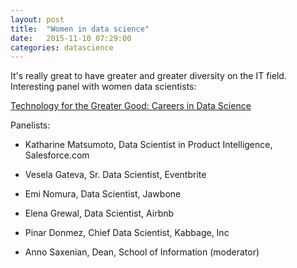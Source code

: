 ```yaml
---
layout: post
title:  "Women in data science"
date:   2015-11-10 07:29:00
categories: datascience
---
```

It's really great to have greater and greater diversity on the IT field. Interesting panel with women data scientists:

[Technology for the Greater Good: Careers in Data Science](https://www.youtube.com/watch?v=yHAf-AR704o)

Panelists:

* Katharine Matsumoto, Data Scientist in Product Intelligence, Salesforce.com

* Vesela Gateva, Sr. Data Scientist, Eventbrite

* Emi Nomura, Data Scientist, Jawbone

* Elena Grewal, Data Scientist, Airbnb

* Pinar Donmez, Chief Data Scientist, Kabbage, Inc

* Anno Saxenian, Dean, School of Information (moderator)
